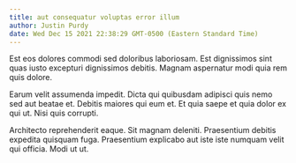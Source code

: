 ```yaml
---
title: aut consequatur voluptas error illum
author: Justin Purdy
date: Wed Dec 15 2021 22:38:29 GMT-0500 (Eastern Standard Time)
---
```

Est eos dolores commodi sed doloribus laboriosam. Est dignissimos sint quas iusto excepturi dignissimos debitis. Magnam aspernatur modi quia rem quis dolore.

 Earum velit assumenda impedit. Dicta qui quibusdam adipisci quis nemo sed aut beatae et. Debitis maiores qui eum et. Et quia saepe et quia dolor ex qui ut. Nisi quis corrupti.

 Architecto reprehenderit eaque. Sit magnam deleniti. Praesentium debitis expedita quisquam fuga. Praesentium explicabo aut iste iste numquam velit qui officia. Modi ut ut.